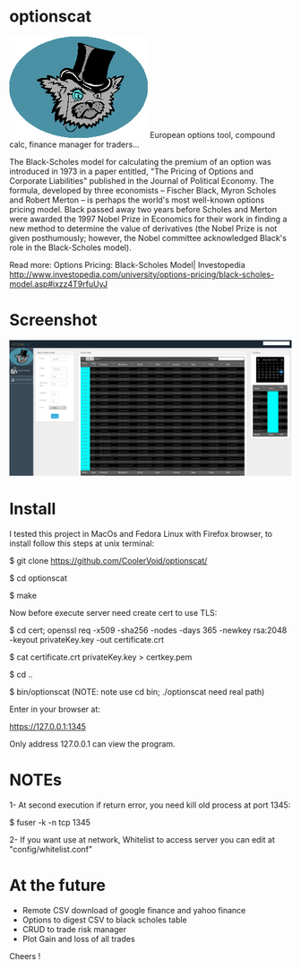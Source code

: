 # optionscat

![alt tag](https://github.com/CoolerVoid/optionscat/blob/master/doc/optionscat.png)
European options tool, compound calc, finance manager for traders... 

The Black-Scholes model for calculating the premium of an option was introduced in 1973 in a paper entitled, "The Pricing of Options and Corporate Liabilities" published in the Journal of Political Economy. The formula, developed by three economists – Fischer Black, Myron Scholes and Robert Merton – is perhaps the world's most well-known options pricing model. Black passed away two years before Scholes and Merton were awarded the 1997 Nobel Prize in Economics for their work in finding a new method to determine the value of derivatives (the Nobel Prize is not given posthumously; however, the Nobel committee acknowledged Black's role in the Black-Scholes model).

Read more: Options Pricing: Black-Scholes Model| 
Investopedia http://www.investopedia.com/university/options-pricing/black-scholes-model.asp#ixzz4T9rfuUyJ




# Screenshot

![alt tag](https://github.com/CoolerVoid/optionscat/blob/master/doc/screen.png)

# Install

I tested this project in MacOs and Fedora Linux with Firefox browser, to install follow this steps at unix terminal:

$ git clone https://github.com/CoolerVoid/optionscat/

$ cd optionscat

$ make

Now before execute server need create cert to use TLS:

$ cd cert; openssl req -x509 -sha256 -nodes -days 365 -newkey rsa:2048 -keyout privateKey.key -out certificate.crt

$ cat certificate.crt privateKey.key > certkey.pem

$ cd ..

$ bin/optionscat     (NOTE: note use cd bin; ./optionscat need real path)

Enter in your browser at:

https://127.0.0.1:1345

Only address 127.0.0.1 can view the program.

# NOTEs 

1- At second execution if return error, you need kill old process at port 1345:

$ fuser -k -n tcp 1345

2- If you want use at network, Whitelist to access server you can edit at "config/whitelist.conf"


# At the future

* Remote CSV download of google finance and yahoo finance
* Options to digest CSV to black scholes table
* CRUD to trade risk manager
* Plot Gain and loss of all trades

Cheers !

